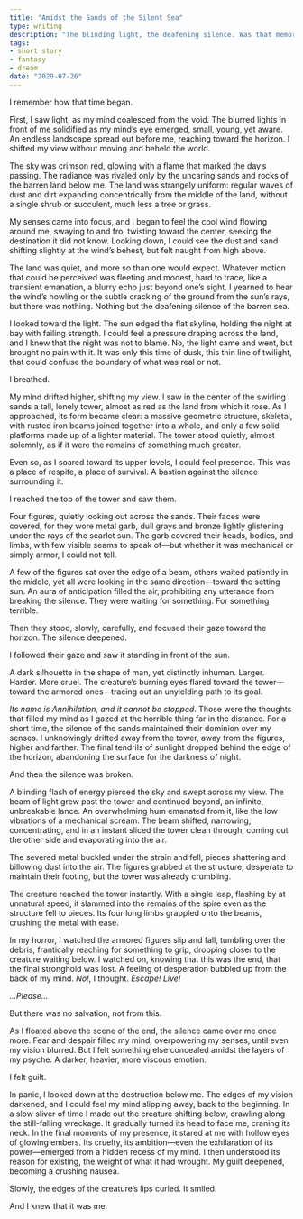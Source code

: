 ```yaml
---
title: "Amidst the Sands of the Silent Sea"
type: writing
description: "The blinding light, the deafening silence. Was that memory really mine?"
tags:
- short story
- fantasy
- dream
date: "2020-07-26"
---
```


I remember how that time began.

First, I saw light, as my mind coalesced from the void. The blurred lights in front of me solidified as my mind’s eye emerged, small, young, yet aware. An endless landscape spread out before me, reaching toward the horizon. I shifted my view without moving and beheld the world.

The sky was crimson red, glowing with a flame that marked the day’s passing. The radiance was rivaled only by the uncaring sands and rocks of the barren land below me. The land was strangely uniform: regular waves of dust and dirt expanding concentrically from the middle of the land, without a single shrub or succulent, much less a tree or grass.

My senses came into focus, and I began to feel the cool wind flowing around me, swaying to and fro, twisting toward the center, seeking the destination it did not know. Looking down, I could see the dust and sand shifting slightly at the wind’s behest, but felt naught from high above.

The land was quiet, and more so than one would expect. Whatever motion that could be perceived was fleeting and modest, hard to trace, like a transient emanation, a blurry echo just beyond one’s sight. I yearned to hear the wind’s howling or the subtle cracking of the ground from the sun’s rays, but there was nothing. Nothing but the deafening silence of the barren sea.

I looked toward the light. The sun edged the flat skyline, holding the night at bay with failing strength. I could feel a pressure draping across the land, and I knew that the night was not to blame. No, the light came and went, but brought no pain with it. It was only this time of dusk, this thin line of twilight, that could confuse the boundary of what was real or not.

I breathed.

My mind drifted higher, shifting my view. I saw in the center of the swirling sands a tall, lonely tower, almost as red as the land from which it rose. As I approached, its form became clear: a massive geometric structure, skeletal, with rusted iron beams joined together into a whole, and only a few solid platforms made up of a lighter material. The tower stood quietly, almost solemnly, as if it were the remains of something much greater.

Even so, as I soared toward its upper levels, I could feel presence. This was a place of respite, a place of survival. A bastion against the silence surrounding it.

I reached the top of the tower and saw them.

Four figures, quietly looking out across the sands. Their faces were covered, for they wore metal garb, dull grays and bronze lightly glistening under the rays of the scarlet sun. The garb covered their heads, bodies, and limbs, with few visible seams to speak of—but whether it was mechanical or simply armor, I could not tell.

A few of the figures sat over the edge of a beam, others waited patiently in the middle, yet all were looking in the same direction—toward the setting sun. An aura of anticipation filled the air, prohibiting any utterance from breaking the silence. They were waiting for something. For something terrible.

Then they stood, slowly, carefully, and focused their gaze toward the horizon. The silence deepened.

I followed their gaze and saw it standing in front of the sun.

A dark silhouette in the shape of man, yet distinctly inhuman. Larger. Harder. More cruel. The creature’s burning eyes flared toward the tower—toward the armored ones—tracing out an unyielding path to its goal.

_Its name is Annihilation, and it cannot be stopped_. Those were the thoughts that filled my mind as I gazed at the horrible thing far in the distance. For a short time, the silence of the sands maintained their dominion over my senses. I unknowingly drifted away from the tower, away from the figures, higher and farther. The final tendrils of sunlight dropped behind the edge of the horizon, abandoning the surface for the darkness of night.

And then the silence was broken.

A blinding flash of energy pierced the sky and swept across my view. The beam of light grew past the tower and continued beyond, an infinite, unbreakable lance. An overwhelming hum emanated from it, like the low vibrations of a mechanical scream. The beam shifted, narrowing, concentrating, and in an instant sliced the tower clean through, coming out the other side and evaporating into the air.

The severed metal buckled under the strain and fell, pieces shattering and billowing dust into the air. The figures grabbed at the structure, desperate to maintain their footing, but the tower was already crumbling.

The creature reached the tower instantly. With a single leap, flashing by at unnatural speed, it slammed into the remains of the spire even as the structure fell to pieces. Its four long limbs grappled onto the beams, crushing the metal with ease.

In my horror, I watched the armored figures slip and fall, tumbling over the debris, frantically reaching for something to grip, dropping closer to the creature waiting below. I watched on, knowing that this was the end, that the final stronghold was lost. A feeling of desperation bubbled up from the back of my mind. _No!_, I thought. _Escape! Live!_

_...Please…_

But there was no salvation, not from this.

As I floated above the scene of the end, the silence came over me once more. Fear and despair filled my mind, overpowering my senses, until even my vision blurred. But I felt something else concealed amidst the layers of my psyche. A darker, heavier, more viscous emotion.

I felt guilt.

In panic, I looked down at the destruction below me. The edges of my vision darkened, and I could feel my mind slipping away, back to the beginning. In a slow sliver of time I made out the creature shifting below, crawling along the still-falling wreckage. It gradually turned its head to face me, craning its neck. In the final moments of my presence, it stared at me with hollow eyes of glowing embers. Its cruelty, its ambition—even the exhilaration of its power—emerged from a hidden recess of my mind. I then understood its reason for existing, the weight of what it had wrought. My guilt deepened, becoming a crushing nausea.

Slowly, the edges of the creature’s lips curled. It smiled.

And I knew that it was me.

